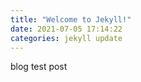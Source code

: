```yaml
---
title: "Welcome to Jekyll!"
date: 2021-07-05 17:14:22 
categories: jekyll update
---
```


blog test post
